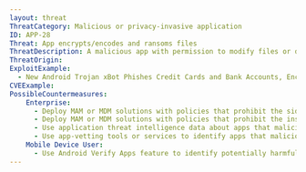 ```yaml
---
layout: threat
ThreatCategory: Malicious or privacy-invasive application
ID: APP-28
Threat: App encrypts/encodes and ransoms files
ThreatDescription: A malicious app with permission to modify files or data stored in shared locations, such as external media or contacts could potentially overwrite an original file or data object with an encoded or encrypted one. The attacker could then demand some form of payment in exchange for returning randomed data to a usable state.
ThreatOrigin:
ExploitExample:
  - New Android Trojan xBot Phishes Credit Cards and Bank Accounts, Encrypts Devices for Ransom [^96]
CVEExample:
PossibleCountermeasures:
    Enterprise:
      - Deploy MAM or MDM solutions with policies that prohibit the side-loading of apps, which may bypass security checks on the app.
      - Deploy MAM or MDM solutions with policies that prohibit the installation of apps from 3rd party (unofficial) app stores.
      - Use application threat intelligence data about apps that maliciously encrypt user data.
      - Use app-vetting tools or services to identify apps that maliciously encrypt user data.
    Mobile Device User:
      - Use Android Verify Apps feature to identify potentially harmful apps.
---
```


